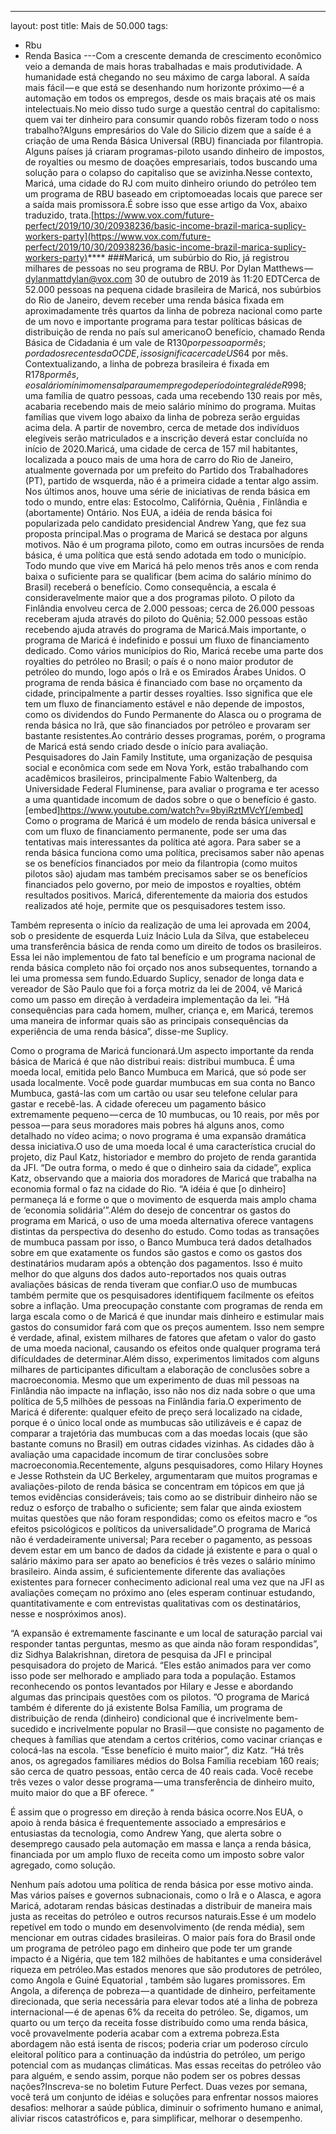 ---
layout: post
title: Mais de 50.000
tags:
- Rbu
- Renda Basica
---Com a crescente demanda de crescimento econômico veio a demanda de mais horas trabalhadas e mais produtividade. A humanidade está chegando no seu máximo de carga laboral. A saída mais fácil — e que está se desenhando num horizonte próximo — é a automação em todos os empregos, desde os mais braçais até os mais intelectuais.No meio disso tudo surge a questão central do capitalismo: quem vai ter dinheiro para consumir quando robôs fizeram todo o noss trabalho?Alguns empresários do Vale do Silicio dizem que a saíde é a criação de uma Renda Básica Universal (RBU) financiada por filantropia. Alguns países já criaram programas-piloto usando dinheiro de impostos, de royalties ou mesmo de doações empresariais, todos buscando uma solução para o colapso do capitaliso que se avizinha.Nesse contexto, Maricá, uma cidade do RJ com muito dinheiro oriundo do petróleo tem um programa de RBU baseado em criptomoeadas locais que parece ser a saída mais promissora.É sobre isso que esse artigo da Vox, abaixo traduzido, trata.[https://www.vox.com/future-perfect/2019/10/30/20938236/basic-income-brazil-marica-suplicy-workers-party](https://www.vox.com/future-perfect/2019/10/30/20938236/basic-income-brazil-marica-suplicy-workers-party)****
###Maricá, um subúrbio do Rio, já registrou milhares de pessoas no seu programa de RBU.
Por Dylan Matthews — dylanmattdylan@vox.com
30 de outubro de 2019 às 11:20 EDTCerca de 52.000 pessoas na pequena cidade brasileira de Maricá, nos subúrbios do Rio de Janeiro, devem receber uma renda básica fixada em aproximadamente três quartos da linha de pobreza nacional como parte de um novo e importante programa para testar políticas básicas de distribuição de renda no país sul americanoO benefício, chamado Renda Básica de Cidadania é um vale de R$130 por pessoa por mês; por dados recentes da OCDE, isso significa cerca de US$64 por mês. Contextualizando, a linha de pobreza brasileira é fixada em R$178 por mês, e o salário mínimo mensal para um emprego de período integral é de R$998; uma família de quatro pessoas, cada uma recebendo 130 reais por mês, acabaria recebendo mais de meio salário mínimo do programa. Muitas famílias que vivem logo abaixo da linha de pobreza serão erguidas acima dela. A partir de novembro, cerca de metade dos indivíduos elegíveis serão matriculados e a inscrição deverá estar concluída no início de 2020.Maricá, uma cidade de cerca de 157 mil habitantes, localizada a pouco mais de uma hora de carro do Rio de Janeiro, atualmente governada por um prefeito do Partido dos Trabalhadores (PT), partido de wsquerda, não é a primeira cidade a tentar algo assim. Nos últimos anos, houve uma série de iniciativas de renda básica em todo o mundo, entre elas: Estocolmo, Califórnia, Quênia , Finlândia e (abortamente) Ontário. Nos EUA, a idéia de renda básica foi popularizada pelo candidato presidencial Andrew Yang, que fez sua proposta principal.Mas o programa de Maricá se destaca por alguns motivos. Não é um programa piloto, como em outras incursões de renda básica, é uma política que está sendo adotada em todo o município. Todo mundo que vive em Maricá há pelo menos três anos e com renda baixa o suficiente para se qualificar (bem acima do salário mínimo do Brasil) receberá o benefício. Como consequência, a escala é consideravelmente maior que a dos programas piloto. O piloto da Finlândia envolveu cerca de 2.000 pessoas; cerca de 26.000 pessoas receberam ajuda através do piloto do Quênia; 52.000 pessoas estão recebendo ajuda através do programa de Maricá.Mais importante, o programa de Maricá é indefinido e possui um fluxo de financiamento dedicado. Como vários municípios do Rio, Maricá recebe uma parte dos royalties do petróleo no Brasil; o país é o nono maior produtor de petróleo do mundo, logo após o Irã e os Emirados Árabes Unidos. O programa de renda básica é financiado com base no orçamento da cidade, principalmente a partir desses royalties. Isso significa que ele tem um fluxo de financiamento estável e não depende de impostos, como os dividendos do Fundo Permanente do Alasca ou o programa de renda básica no Irã, que são financiados por petróleo e provaram ser bastante resistentes.Ao contrário desses programas, porém, o programa de Maricá está sendo criado desde o início para avaliação. Pesquisadores do Jain Family Institute, uma organização de pesquisa social e econômica com sede em Nova York, estão trabalhando com acadêmicos brasileiros, principalmente Fabio Waltenberg, da Universidade Federal Fluminense, para avaliar o programa e ter acesso a uma quantidade incomum de dados sobre o que o benefício é gasto.[embed]https://www.youtube.com/watch?v=9byiRztMVcY[/embed]
Como o programa de Maricá é um modelo de renda básica universal e com um fluxo de financiamento permanente, pode ser uma das tentativas mais interessantes da política até agora. Para saber se a renda básica funciona como uma política, precisamos saber não apenas se os benefícios financiados por meio da filantropia (como muitos pilotos são) ajudam mas também precisamos saber se os benefícios financiados pelo governo, por meio de impostos e royalties, obtém resultados positivos. Maricá, diferentemente da maioria dos estudos realizados até hoje, permite que os pesquisadores testem isso.

Também representa o início da realização de uma lei aprovada em 2004, sob o presidente de esquerda Luiz Inácio Lula da Silva, que estabeleceu uma transferência básica de renda como um direito de todos os brasileiros. Essa lei não implementou de fato tal benefício e um programa nacional de renda básica completo não foi orçado nos anos subsequentes, tornando a lei uma promessa sem fundo.Eduardo Suplicy, senador de longa data e vereador de São Paulo que foi a força motriz da lei de 2004, vê Maricá como um passo em direção à verdadeira implementação da lei. “Há consequências para cada homem, mulher, criança e, em Maricá, teremos uma maneira de informar quais são as principais consequências da experiência de uma renda básica”, disse-me Suplicy.

Como o programa de Maricá funcionará.Um aspecto importante da renda básica de Maricá é que não distribui reais: distribui mumbuca. É uma moeda local, emitida pelo Banco Mumbuca em Maricá, que só pode ser usada localmente. Você pode guardar mumbucas em sua conta no Banco Mumbuca, gastá-las com um cartão ou usar seu telefone celular para gastar e recebê-las. A cidade ofereceu um pagamento básico extremamente pequeno — cerca de 10 mumbucas, ou 10 reais, por mês por pessoa — para seus moradores mais pobres há alguns anos, como detalhado no vídeo acima; o novo programa é uma expansão dramática dessa iniciativa.O uso de uma moeda local é uma característica crucial do projeto, diz Paul Katz, historiador e membro do projeto de renda garantida da JFI. “De outra forma, o medo é que o dinheiro saia da cidade”, explica Katz, observando que a maioria dos moradores de Maricá que trabalha na economia formal o faz na cidade do Rio. “A idéia é que [o dinheiro] permaneça lá e forme o que o movimento de esquerda mais amplo chama de ‘economia solidária’”.Além do desejo de concentrar os gastos do programa em Maricá, o uso de uma moeda alternativa oferece vantagens distintas da perspectiva do desenho do estudo. Como todas as transações de mumbuca passam por isso, o Banco Mumbuca terá dados detalhados sobre em que exatamente os fundos são gastos e como os gastos dos destinatários mudaram após a obtenção dos pagamentos. Isso é muito melhor do que alguns dos dados auto-reportados nos quais outras avaliações básicas de renda tiveram que confiar.O uso de mumbucas também permite que os pesquisadores identifiquem facilmente os efeitos sobre a inflação. Uma preocupação constante com programas de renda em larga escala como o de Maricá é que inundar mais dinheiro e estimular mais gastos do consumidor fará com que os preços aumentem. Isso nem sempre é verdade, afinal, existem milhares de fatores que afetam o valor do gasto de uma moeda nacional, causando os efeitos onde qualquer programa terá difículdades de determinar.Além disso, experimentos limitados com alguns milhares de participantes dificultam a elaboração de conclusões sobre a macroeconomia. Mesmo que um experimento de duas mil pessoas na Finlândia não impacte na inflação, isso não nos diz nada sobre o que uma política de 5,5 milhões de pessoas na Finlândia faria.O experimento de Maricá é diferente: qualquer efeito de preço será localizado na cidade, porque é o único local onde as mumbucas são utilizáveis e é capaz de comparar a trajetória das mumbucas com a das moedas locais (que são bastante comuns no Brasil) em outras cidades vizinhas. As cidades dão à avaliação uma capacidade incomum de tirar conclusões sobre macroeconomia.Recentemente, alguns pesquisadores, como Hilary Hoynes e Jesse Rothstein da UC Berkeley, argumentaram que muitos programas e avaliações-piloto de renda básica se concentram em tópicos em que já temos evidências consideráveis; tais como ao se distribuir dinheiro não se reduz o esforço de trabalho o suficiente; sem falar que ainda exiostem muitas questões que não foram respondidas; como os efeitos macro e “os efeitos psicológicos e políticos da universalidade”.O programa de Maricá não é verdadeiramente universal; Para receber o pagamento, as pessoas devem estar em um banco de dados da cidade já existente e para o qual o salário máximo para ser apato ao beneficios é três vezes o salário mínimo brasileiro. Ainda assim, é suficientemente diferente das avaliações existentes para fornecer conhecimento adicional real uma vez que na JFI as avaliações começam no próximo ano (eles esperam continuar estudando, quantitativamente e com entrevistas qualitativas com os destinatários, nesse e nospróximos anos).

“A expansão é extremamente fascinante e um local de saturação parcial vai responder tantas perguntas, mesmo as que ainda não foram respondidas”, diz Sidhya Balakrishnan, diretora de pesquisa da JFI e principal pesquisadora do projeto de Maricá. “Eles estão animados para ver como isso pode ser melhorado e ampliado para toda a população. Estamos reconhecendo os pontos levantados por Hilary e Jesse e abordando algumas das principais questões com os pilotos. ”O programa de Maricá também é diferente do já existente Bolsa Família, um programa de distribuição de renda (dinheiro) condicional que é incrivelmente bem-sucedido e incrivelmente popular no Brasil — que consiste no pagamento de cheques à famílias que atendam a certos critérios, como vacinar crianças e colocá-las na escola. “Esse benefício é muito maior”, diz Katz. “Há três anos, os agregados familiares médios do Bolsa Família recebiam 160 reais; são cerca de quatro pessoas, então cerca de 40 reais cada. Você recebe três vezes o valor desse programa — uma transferência de dinheiro muito, muito maior do que a BF oferece. ”

É assim que o progresso em direção à renda básica ocorre.Nos EUA, o apoio à renda básica é frequentemente associado a empresários e entusiastas da tecnologia, como Andrew Yang, que alerta sobre o desemprego causado pela automação em massa e lança a renda básica, financiada por um amplo fluxo de receita como um imposto sobre valor agregado, como solução.

Nenhum país adotou uma política de renda básica por esse motivo ainda. Mas vários países e governos subnacionais, como o Irã e o Alasca, e agora Maricá, adotaram rendas básicas destinadas a distribuir de maneira mais justa as receitas do petróleo e outros recursos naturais.Esse é um modelo repetível em todo o mundo em desenvolvimento (de renda média), sem mencionar em outras cidades brasileiras. O maior país fora do Brasil onde um programa de petróleo pago em dinheiro que pode ter um grande impacto é a Nigéria, que tem 182 milhões de habitantes e uma considerável riqueza em petróleo.Mas estados menores que são produtores de petróleo, como Angola e Guiné Equatorial , também são lugares promissores. Em Angola, a diferença de pobreza — a quantidade de dinheiro, perfeitamente direcionada, que seria necessária para elevar todos até a linha de pobreza internacional — é de apenas 6% da receita do petróleo. Se, digamos, um quarto ou um terço da receita fosse distribuído como uma renda básica, você provavelmente poderia acabar com a extrema pobreza.Esta abordagem não está isenta de riscos; poderia criar um poderoso círculo eleitoral político para a continuação da indústria do petróleo, um perigo potencial com as mudanças climáticas. Mas essas receitas do petróleo vão para alguém, e sendo assim, porque não podem ser os pobres dessas nações?Inscreva-se no boletim Future Perfect.
Duas vezes por semana, você terá um conjunto de idéias e soluções para enfrentar nossos maiores desafios: melhorar a saúde pública, diminuir o sofrimento humano e animal, aliviar riscos catastróficos e, para simplificar, melhorar o desempenho.
